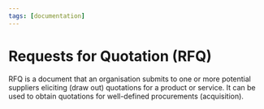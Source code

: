 ```yaml
---
tags: [documentation]
---
```


# Requests for Quotation (RFQ)

RFQ is a document that an organisation submits to one or more potential
suppliers eliciting (draw out) quotations for a product or service. It can be
used to obtain quotations for well-defined procurements (acquisition).
